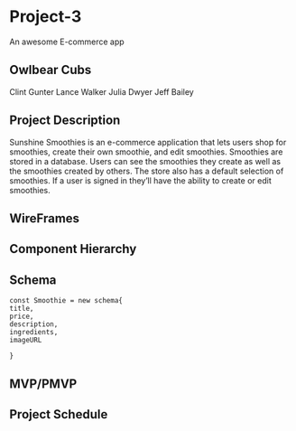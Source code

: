 # Project-3
An awesome E-commerce app

## Owlbear Cubs
Clint Gunter
Lance Walker
Julia Dwyer
Jeff Bailey

## Project Description 
Sunshine Smoothies is an e-commerce application that lets users shop for smoothies, create their own smoothie, and edit smoothies. Smoothies are stored in a database. Users can see the smoothies they create as well as the smoothies created by others. The store also has a default selection of smoothies. If a user is signed in they’ll have the ability to create or edit smoothies.

## WireFrames
## Component Hierarchy
## Schema
  ```
  const Smoothie = new schema{
  title,
  price,
  description,
  ingredients,
  imageURL

  }
  ```
## MVP/PMVP
## Project Schedule
